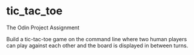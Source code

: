 # tic_tac_toe
The Odin Project Assignment

Build a tic-tac-toe game on the command line where two human players can play against each other and the board is displayed in between turns.

